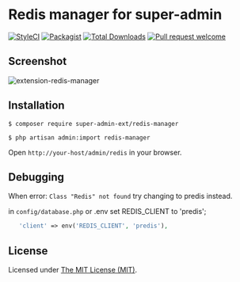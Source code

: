 Redis manager for super-admin
========================

[![StyleCI](https://styleci.io/repos/508859240/shield?branch=main)](https://styleci.io/repos/508859240)
[![Packagist](https://img.shields.io/github/license/super-admin-org/redis-manager.svg?style=flat-square&color=brightgreen)](https://packagist.org/packages/super-admin-ext/redis-manager)
[![Total Downloads](https://img.shields.io/packagist/dt/super-admin-ext/redis-manager.svg?style=flat-square)](https://packagist.org/packages/super-admin-ext/redis-manager)
[![Pull request welcome](https://img.shields.io/badge/pr-welcome-green.svg?style=flat-square)]()



## Screenshot

![extension-redis-manager](https://user-images.githubusercontent.com/86517067/176555243-be034c34-92b4-4b60-8f32-89dd0432be64.png)


## Installation

```
$ composer require super-admin-ext/redis-manager

$ php artisan admin:import redis-manager
```
Open `http://your-host/admin/redis` in your browser.

## Debugging
When error: `Class "Redis" not found` try changing to predis instead.

in `config/database.php` or .env set REDIS_CLIENT to 'predis';
```php
   'client' => env('REDIS_CLIENT', 'predis'),
```

License
------------
Licensed under [The MIT License (MIT)](LICENSE).
